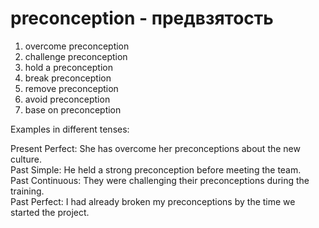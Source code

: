 # preconception - предвзятость

1. overcome preconception  
2. challenge preconception  
3. hold a preconception  
4. break preconception  
5. remove preconception  
6. avoid preconception  
7. base on preconception  

Examples in different tenses:

Present Perfect: She has overcome her preconceptions about the new culture.  
Past Simple: He held a strong preconception before meeting the team.  
Past Continuous: They were challenging their preconceptions during the training.  
Past Perfect: I had already broken my preconceptions by the time we started the project.

